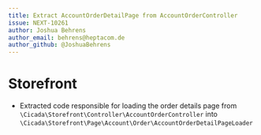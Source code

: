 ```yaml
---
title: Extract AccountOrderDetailPage from AccountOrderController 
issue: NEXT-10261
author: Joshua Behrens
author_email: behrens@heptacom.de
author_github: @JoshuaBehrens
---
```

# Storefront
* Extracted code responsible for loading the order details page from `\Cicada\Storefront\Controller\AccountOrderController` into  `\Cicada\Storefront\Page\Account\Order\AccountOrderDetailPageLoader`
